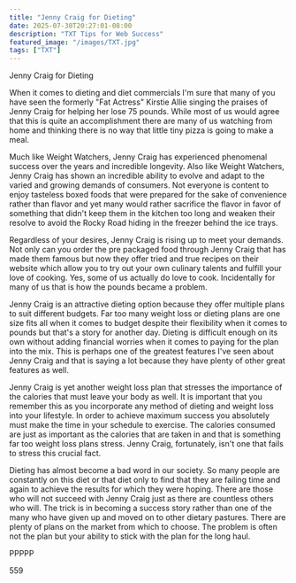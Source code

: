 ```yaml
---
title: "Jenny Craig for Dieting"
date: 2025-07-30T20:27:01-08:00
description: "TXT Tips for Web Success"
featured_image: "/images/TXT.jpg"
tags: ["TXT"]
---
```


Jenny Craig for Dieting

When it comes to dieting and diet commercials I'm sure that many of you have seen the formerly "Fat Actress" Kirstie Allie singing the praises of Jenny Craig for helping her lose 75 pounds. While most of us would agree that this is quite an accomplishment there are many of us watching from home and thinking there is no way that little tiny pizza is going to make a meal. 

Much like Weight Watchers, Jenny Craig has experienced phenomenal success over the years and incredible longevity. Also like Weight Watchers, Jenny Craig has shown an incredible ability to evolve and adapt to the varied and growing demands of consumers. Not everyone is content to enjoy tasteless boxed foods that were prepared for the sake of convenience rather than flavor and yet many would rather sacrifice the flavor in favor of something that didn't keep them in the kitchen too long and weaken their resolve to avoid the Rocky Road hiding in the freezer behind the ice trays. 

Regardless of your desires, Jenny Craig is rising up to meet your demands. Not only can you order the pre packaged food through Jenny Craig that has made them famous but now they offer tried and true recipes on their website which allow you to try out your own culinary talents and fulfill your love of cooking. Yes, some of us actually do love to cook. Incidentally for many of us that is how the pounds became a problem.

Jenny Craig is an attractive dieting option because they offer multiple plans to suit different budgets. Far too many weight loss or dieting plans are one size fits all when it comes to budget despite their flexibility when it comes to pounds but that's a story for another day. Dieting is difficult enough on its own without adding financial worries when it comes to paying for the plan into the mix. This is perhaps one of the greatest features I've seen about Jenny Craig and that is saying a lot because they have plenty of other great features as well. 

Jenny Craig is yet another weight loss plan that stresses the importance of the calories that must leave your body as well. It is important that you remember this as you incorporate any method of dieting and weight loss into your lifestyle. In order to achieve maximum success you absolutely must make the time in your schedule to exercise. The calories consumed are just as important as the calories that are taken in and that is something far too weight loss plans stress. Jenny Craig, fortunately, isn't one that fails to stress this crucial fact.

Dieting has almost become a bad word in our society. So many people are constantly on this diet or that diet only to find that they are failing time and again to achieve the results for which they were hoping. There are those who will not succeed with Jenny Craig just as there are countless others who will. The trick is in becoming a success story rather than one of the many who have given up and moved on to other dietary pastures. There are plenty of plans on the market from which to choose. The problem is often not the plan but your ability to stick with the plan for the long haul. 

PPPPP

559

